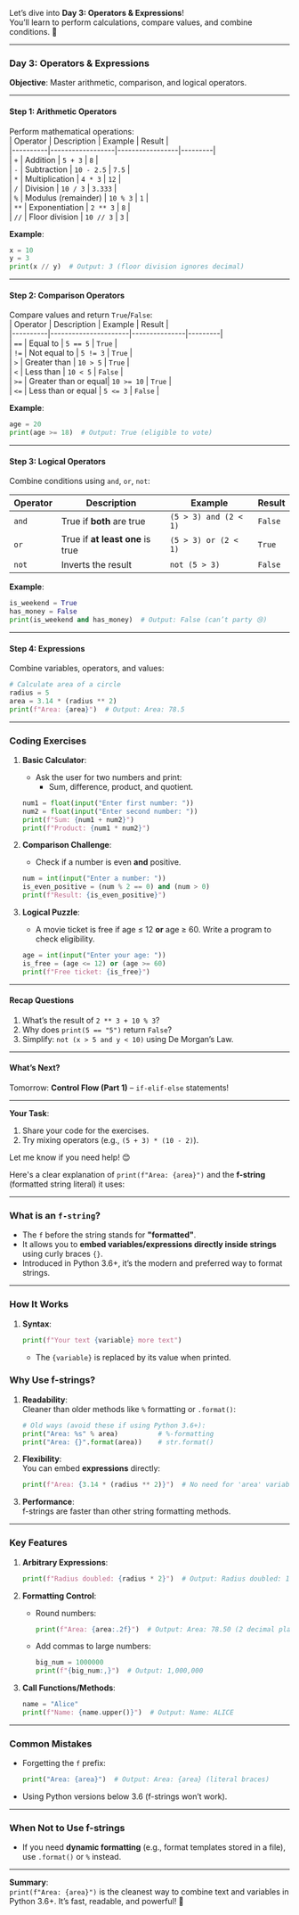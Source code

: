 Let’s dive into **Day 3: Operators & Expressions**!  
You’ll learn to perform calculations, compare values, and combine conditions. 🔢  

---

### **Day 3: Operators & Expressions**  
**Objective**: Master arithmetic, comparison, and logical operators.  

---

#### **Step 1: Arithmetic Operators**  
Perform mathematical operations:  
| Operator | Description      | Example         | Result  |  
|----------|------------------|-----------------|---------|  
| `+`      | Addition         | `5 + 3`         | `8`     |  
| `-`      | Subtraction      | `10 - 2.5`      | `7.5`   |  
| `*`      | Multiplication   | `4 * 3`         | `12`    |  
| `/`      | Division         | `10 / 3`        | `3.333` |  
| `%`      | Modulus (remainder) | `10 % 3`    | `1`     |  
| `**`     | Exponentiation   | `2 ** 3`        | `8`     |  
| `//`     | Floor division   | `10 // 3`       | `3`     |  

**Example**:  
```python  
x = 10  
y = 3  
print(x // y)  # Output: 3 (floor division ignores decimal)  
```  

---

#### **Step 2: Comparison Operators**  
Compare values and return `True`/`False`:  
| Operator | Description          | Example       | Result  |  
|----------|----------------------|---------------|---------|  
| `==`     | Equal to             | `5 == 5`      | `True`  |  
| `!=`     | Not equal to         | `5 != 3`      | `True`  |  
| `>`      | Greater than         | `10 > 5`      | `True`  |  
| `<`      | Less than            | `10 < 5`      | `False` |  
| `>=`     | Greater than or equal| `10 >= 10`    | `True`  |  
| `<=`     | Less than or equal   | `5 <= 3`      | `False` |  

**Example**:  
```python  
age = 20  
print(age >= 18)  # Output: True (eligible to vote)  
```  

---

#### **Step 3: Logical Operators**  
Combine conditions using `and`, `or`, `not`:  

| Operator | Description                          | Example                   | Result  |  
|----------|--------------------------------------|---------------------------|---------|  
| `and`    | True if **both** are true            | `(5 > 3) and (2 < 1)`     | `False` |  
| `or`     | True if **at least one** is true     | `(5 > 3) or (2 < 1)`      | `True`  |  
| `not`    | Inverts the result                   | `not (5 > 3)`             | `False` |  

**Example**:  
```python  
is_weekend = True  
has_money = False  
print(is_weekend and has_money)  # Output: False (can’t party 😢)  
```  

---

#### **Step 4: Expressions**  
Combine variables, operators, and values:  
```python  
# Calculate area of a circle  
radius = 5  
area = 3.14 * (radius ** 2)  
print(f"Area: {area}")  # Output: Area: 78.5  
```  

---

### **Coding Exercises**  
1. **Basic Calculator**:  
   - Ask the user for two numbers and print:  
     - Sum, difference, product, and quotient.  
   ```python  
   num1 = float(input("Enter first number: "))  
   num2 = float(input("Enter second number: "))  
   print(f"Sum: {num1 + num2}")  
   print(f"Product: {num1 * num2}")  
   ```  

2. **Comparison Challenge**:  
   - Check if a number is even **and** positive.  
   ```python  
   num = int(input("Enter a number: "))  
   is_even_positive = (num % 2 == 0) and (num > 0)  
   print(f"Result: {is_even_positive}")  
   ```  

3. **Logical Puzzle**:  
   - A movie ticket is free if age ≤ 12 **or** age ≥ 60. Write a program to check eligibility.  
   ```python  
   age = int(input("Enter your age: "))  
   is_free = (age <= 12) or (age >= 60)  
   print(f"Free ticket: {is_free}")  
   ```  

---

#### **Recap Questions**  
1. What’s the result of `2 ** 3 + 10 % 3`?  
2. Why does `print(5 == "5")` return `False`?  
3. Simplify: `not (x > 5 and y < 10)` using De Morgan’s Law.  

---

#### **What’s Next?**  
Tomorrow: **Control Flow (Part 1)** – `if-elif-else` statements!  

---

**Your Task**:  
1. Share your code for the exercises.  
2. Try mixing operators (e.g., `(5 + 3) * (10 - 2)`).  

Let me know if you need help! 😊


Here's a clear explanation of `print(f"Area: {area}")` and the **f-string** (formatted string literal) it uses:

---

### **What is an `f-string`?**
- The `f` before the string stands for **"formatted"**.
- It allows you to **embed variables/expressions directly inside strings** using curly braces `{}`.
- Introduced in Python 3.6+, it’s the modern and preferred way to format strings.

---

### **How It Works**
1. **Syntax**:  
   ```python
   print(f"Your text {variable} more text")
   ```
   - The `{variable}` is replaced by its value when printed.



### **Why Use f-strings?**
1. **Readability**:  
   Cleaner than older methods like `%` formatting or `.format()`:
   ```python
   # Old ways (avoid these if using Python 3.6+):
   print("Area: %s" % area)          # %-formatting
   print("Area: {}".format(area))    # str.format()
   ```

2. **Flexibility**:  
   You can embed **expressions** directly:
   ```python
   print(f"Area: {3.14 * (radius ** 2)}")  # No need for 'area' variable
   ```

3. **Performance**:  
   f-strings are faster than other string formatting methods.

---

### **Key Features**
1. **Arbitrary Expressions**:  
   ```python
   print(f"Radius doubled: {radius * 2}")  # Output: Radius doubled: 10
   ```

2. **Formatting Control**:  
   - Round numbers:
     ```python
     print(f"Area: {area:.2f}")  # Output: Area: 78.50 (2 decimal places)
     ```
   - Add commas to large numbers:
     ```python
     big_num = 1000000
     print(f"{big_num:,}")  # Output: 1,000,000
     ```

3. **Call Functions/Methods**:  
   ```python
   name = "Alice"
   print(f"Name: {name.upper()}")  # Output: Name: ALICE
   ```

---

### **Common Mistakes**
- Forgetting the `f` prefix:
  ```python
  print("Area: {area}")  # Output: Area: {area} (literal braces)
  ```
- Using Python versions below 3.6 (f-strings won’t work).

---

### **When Not to Use f-strings**
- If you need **dynamic formatting** (e.g., format templates stored in a file), use `.format()` or `%` instead.

---

**Summary**:  
`print(f"Area: {area}")` is the cleanest way to combine text and variables in Python 3.6+. It’s fast, readable, and powerful! 🚀
